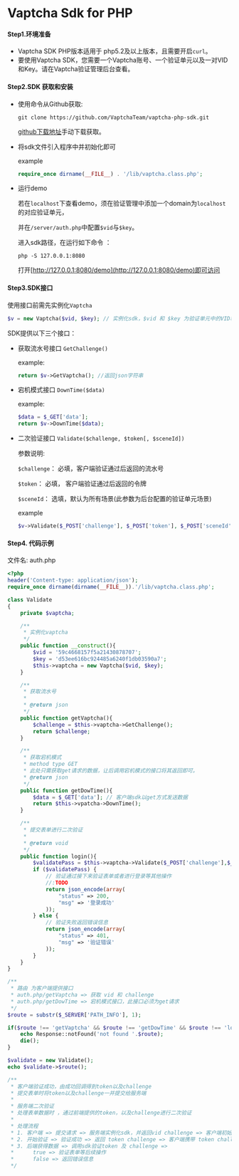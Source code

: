 # Vaptcha Sdk for PHP

#### Step1.环境准备

- Vaptcha SDK PHP版本适用于  php5.2及以上版本，且需要开启`curl`。
- 要使用Vaptcha SDK，您需要一个Vaptcha账号、一个验证单元以及一对VID和Key。请在Vaptcha验证管理后台查看。

#### Step2.SDK 获取和安装

- 使用命令从Github获取:

  ```shell
  git clone https://github.com/VaptchaTeam/vaptcha-php-sdk.git
  ```

  [github下载地址](https://github.com)手动下载获取。

- 将sdk文件引入程序中并初始化即可

  example

  ```php
  require_once dirname(__FILE__) . '/lib/vaptcha.class.php';
  ```

- 运行demo

  若在`localhost`下查看demo，须在验证管理中添加一个domain为`localhost`的对应验证单元，

  并在`/server/auth.php`中配置`$vid`与`$key`。

  进入sdk路径，在运行如下命令 ：

  ```shell
  php -S 127.0.0.1:8080
  ```

  打开[http://127.0.0.1:8080/demo](http://127.0.0.1:8080/demo)即可访问

#### Step3.SDK接口

使用接口前需先实例化`Vaptcha`

```php
$v = new Vaptcha($vid, $key); // 实例化sdk，$vid 和 $key 为验证单元中的VID和Key
```

SDK提供以下三个接口：

- 获取流水号接口 `GetChallenge()`

  example:

  ```php
  return $v->GetVaptcha(); //返回json字符串
  ```

- 宕机模式接口 `DownTime($data)`

  example:

  ```php
  $data = $_GET['data'];
  return $v->DownTime($data);
  ```

- 二次验证接口 `Validate($challenge, $token[, $sceneId])`

  参数说明: 

  `$challenge`： 必填，客户端验证通过后返回的流水号

  `$token`： 必填， 客户端验证通过后返回的令牌

  `$sceneId`： 选填，默认为所有场景(此参数为后台配置的验证单元场景)

  example

  ```php
  $v->Validate($_POST['challenge'], $_POST['token'], $_POST['sceneId'])
  ```

####  Step4. 代码示例

文件名: auth.php

```Php
<?php
header('Content-type: application/json');
require_once dirname(dirname(__FILE__)).'/lib/vaptcha.class.php';

class Validate
{
    private $vaptcha;

    /**
     * 实例化vaptcha
     */
    public function __construct(){
        $vid = '59c4668157f5a21430878707';
        $key = 'd53ee616bc924485a6240f1db03590a7';
        $this->vaptcha = new Vaptcha($vid, $key);
    }

    /**
     * 获取流水号
     *
     * @return json
     */
    public function getVaptcha(){
        $challenge = $this->vaptcha->GetChallenge();
        return $challenge;
    }

    /**
     * 获取宕机模式
     * method type GET
     * 此处只需获取get请求的数据，让后调用宕机模式的接口将其返回即可。
     * @return json
     */
    public function getDowTime(){
        $data = $_GET['data']; // 客户端sdk以get方式发送数据
        return $this->vpatcha->DownTime();
    }

    /**
     * 提交表单进行二次验证
     *
     * @return void
     */
    public function login(){
        $validatePass = $this->vaptcha->Validate($_POST['challenge'],$_POST['token']);
        if ($validatePass) {
            // 验证通过接下来验证表单或者进行登录等其他操作
            //:TODO
            return json_encode(array(
                "status" => 200,
                "msg" => '登录成功'
            ));
        } else {
            // 验证失败返回错误信息
            return json_encode(array(
                "status" => 401,
                "msg" => '验证错误'
            ));
        }
    }
}

/**
 * 路由 为客户端提供接口
 * auth.php/getVaptcha => 获取 vid 和 challenge
 * auth.php/getDowTime => 宕机模式接口，此接口必须为get请求
 */
$route = substr($_SERVER['PATH_INFO'], 1);

if($route !== 'getVaptcha' && $route !== 'getDowTime' && $route !== 'login'){
    echo Response::notFound('not found '.$route);
    die();
}

$validate = new Validate();
echo $validate->$route();

/**
 * 客户端验证成功，由成功回调得到token以及challenge
 * 提交表单时将token以及challenge一并提交给服务端
 * 
 * 服务端二次验证
 * 处理表单数据时 ，通过前端提供的token，以及challenge进行二次验证
 * 
 * 处理流程
 * 1. 客户端 => 提交请求 => 服务端实例化sdk，并返回vid challenge => 客户端初始化vaptcha
 * 2. 开始验证 => 验证成功 => 返回 token challenge => 客户端携带 token challenge 提交表单数据
 * 3. 后端获得数据 => 调用sdk验证token 及 challenge => 
 *      true => 验证表单等后续操作
 *      false => 返回错误信息 
 */
```



